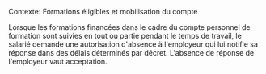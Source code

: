 Contexte: Formations éligibles et mobilisation du compte

Lorsque les formations financées dans le cadre du compte personnel de formation sont suivies en tout ou partie pendant le temps de travail, le salarié demande une autorisation d'absence à l'employeur qui lui notifie sa réponse dans des délais déterminés par décret. L'absence de réponse de l'employeur vaut acceptation.